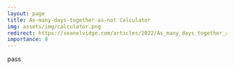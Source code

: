 ```yaml
---
layout: page
title: As-many-days-together-as-not Calculator
img: assets/img/calculator.png
redirect: https://seanelvidge.com/articles/2022/As_many_days_together_as_not/
importance: 8
---
```


pass
